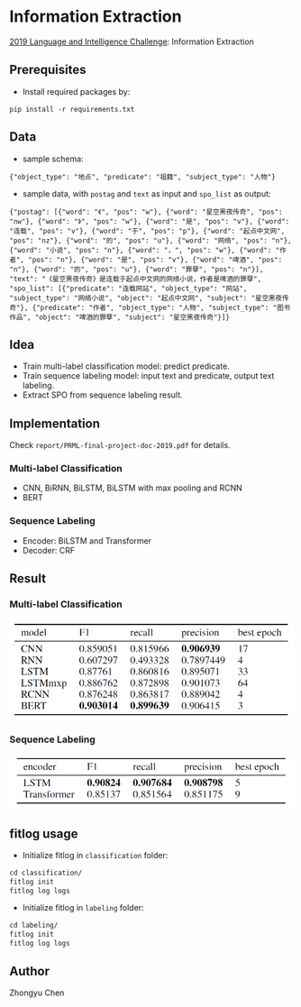 # Information Extraction 

[2019 Language and Intelligence Challenge](http://lic2019.ccf.org.cn/): Information Extraction 

## Prerequisites

* Install required packages by:
```angular2
pip install -r requirements.txt
```

## Data

* sample schema:

```
{"object_type": "地点", "predicate": "祖籍", "subject_type": "人物"}
```

* sample data, with `postag` and `text` as input and `spo_list` as output:

```
{"postag": [{"word": "《", "pos": "w"}, {"word": "星空黑夜传奇", "pos": "nw"}, {"word": "》", "pos": "w"}, {"word": "是", "pos": "v"}, {"word": "连载", "pos": "v"}, {"word": "于", "pos": "p"}, {"word": "起点中文网", "pos": "nz"}, {"word": "的", "pos": "u"}, {"word": "网络", "pos": "n"}, {"word": "小说", "pos": "n"}, {"word": "，", "pos": "w"}, {"word": "作者", "pos": "n"}, {"word": "是", "pos": "v"}, {"word": "啤酒", "pos": "n"}, {"word": "的", "pos": "u"}, {"word": "罪孽", "pos": "n"}], "text": "《星空黑夜传奇》是连载于起点中文网的网络小说，作者是啤酒的罪孽", "spo_list": [{"predicate": "连载网站", "object_type": "网站", "subject_type": "网络小说", "object": "起点中文网", "subject": "星空黑夜传奇"}, {"predicate": "作者", "object_type": "人物", "subject_type": "图书作品", "object": "啤酒的罪孽", "subject": "星空黑夜传奇"}]}
```

## Idea

* Train multi-label classification model: predict predicate.
* Train sequence labeling model: input text and predicate, output text labeling.
* Extract SPO from sequence labeling result.

## Implementation

Check `report/PRML-final-project-doc-2019.pdf` for details.

### Multi-label Classification

* CNN, BiRNN, BiLSTM, BiLSTM with max pooling and RCNN
* BERT

### Sequence Labeling

* Encoder: BiLSTM and Transformer
* Decoder: CRF

## Result

### Multi-label Classification

![classification](pic/classification_result.png)

### Sequence Labeling

![labeling](pic/labeling_result.png)

## fitlog usage

* Initialize fitlog in `classification` folder:
```
cd classification/
fitlog init
fitlog log logs
```
* Initialize fitlog in `labeling` folder:
```
cd labeling/
fitlog init
fitlog log logs
```

## Author

Zhongyu Chen
